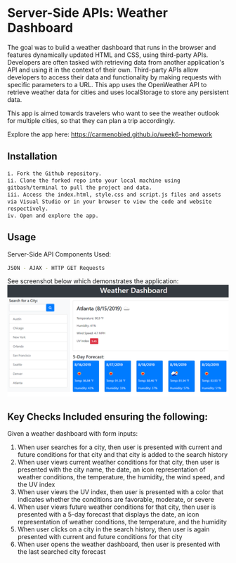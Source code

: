 # Server-Side APIs: Weather Dashboard

The goal was to build a weather dashboard that runs in the browser and features dynamically updated HTML and CSS, using third-party APIs. Developers are often tasked with retrieving data from another application's API and using it in the context of their own. Third-party APIs allow developers to access their data and functionality by making requests with specific parameters to a URL. This app uses the OpenWeather API to retrieve weather data for cities and uses localStorage to store any persistent data. 

This app is aimed towards travelers who want to see the weather outlook for multiple cities, so that they can plan a trip accordingly.

Explore the app here: https://carmenobied.github.io/week6-homework

## Installation
```
i. Fork the Github repository.
ii. Clone the forked repo into your local machine using gitbash/terminal to pull the project and data.
iii. Access the index.html, style.css and script.js files and assets via Visual Studio or in your browser to view the code and website respectively.  
iv. Open and explore the app.
```

## Usage
Server-Side API Components Used:
```bash
JSON - AJAX - HTTP GET Requests
```

See screenshot below which demonstrates the application:
![Work Day Scheduler](/assets/Server-Side-APIs-homework-demo.png)

## Key Checks Included ensuring the following:
Given a weather dashboard with form inputs:
1. When user searches for a city, then user is presented with current and future conditions for that city and that city is added to the search history
2. When user views current weather conditions for that city, then user is presented with the city name, the date, an icon representation of weather conditions, the temperature, the humidity, the wind speed, and the UV index
3. When user views the UV index, then user is presented with a color that indicates whether the conditions are favorable, moderate, or severe
4. When user views future weather conditions for that city, then user is presented with a 5-day forecast that displays the date, an icon representation of weather conditions, the temperature, and the humidity
5. When user clicks on a city in the search history, then user is again presented with current and future conditions for that city
6. When user opens the weather dashboard, then user is presented with the last searched city forecast